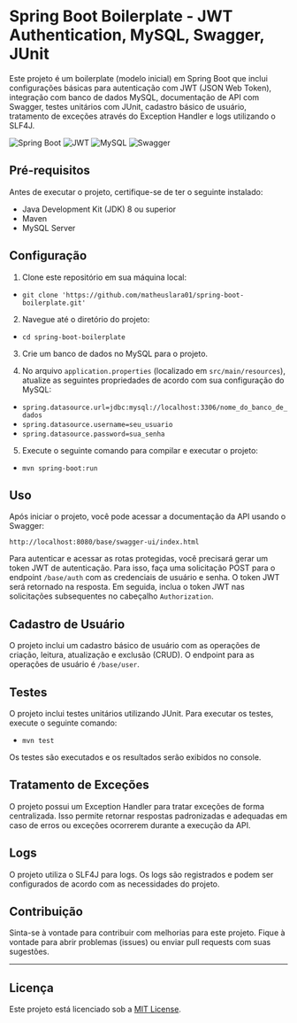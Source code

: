 # Spring Boot Boilerplate - JWT Authentication, MySQL, Swagger, JUnit

Este projeto é um boilerplate (modelo inicial) em Spring Boot que inclui configurações básicas para autenticação com JWT (JSON Web Token), integração com banco de dados MySQL, documentação de API com Swagger, testes unitários com JUnit, cadastro básico de usuário, tratamento de exceções através do Exception Handler e logs utilizando o SLF4J.

![Spring Boot](https://img.icons8.com/color/48/000000/spring-logo.png)
![JWT](https://img.icons8.com/color/48/java-web-token.png)
![MySQL](https://img.icons8.com/color/48/mysql-logo.png)
![Swagger](https://img.icons8.com/color/48/cloud-function.png) 

## Pré-requisitos

Antes de executar o projeto, certifique-se de ter o seguinte instalado:

- Java Development Kit (JDK) 8 ou superior
- Maven
- MySQL Server

## Configuração

1. Clone este repositório em sua máquina local:
- ``git clone 'https://github.com/matheuslara01/spring-boot-boilerplate.git'``

2. Navegue até o diretório do projeto:
- ``cd spring-boot-boilerplate``

3. Crie um banco de dados no MySQL para o projeto.

4. No arquivo `application.properties` (localizado em `src/main/resources`), atualize as seguintes propriedades de acordo com sua configuração do MySQL:
- ``spring.datasource.url=jdbc:mysql://localhost:3306/nome_do_banco_de_dados``
- ``spring.datasource.username=seu_usuario``
- ``spring.datasource.password=sua_senha``

5. Execute o seguinte comando para compilar e executar o projeto:
- ``mvn spring-boot:run``

## Uso

Após iniciar o projeto, você pode acessar a documentação da API usando o Swagger:

``http://localhost:8080/base/swagger-ui/index.html``

Para autenticar e acessar as rotas protegidas, você precisará gerar um token JWT de autenticação. Para isso, faça uma solicitação POST para o endpoint `/base/auth` com as credenciais de usuário e senha. O token JWT será retornado na resposta. Em seguida, inclua o token JWT nas solicitações subsequentes no cabeçalho `Authorization`.

## Cadastro de Usuário

O projeto inclui um cadastro básico de usuário com as operações de criação, leitura, atualização e exclusão (CRUD). O endpoint para as operações de usuário é `/base/user`.

## Testes

O projeto inclui testes unitários utilizando JUnit. Para executar os testes, execute o seguinte comando:

- ``mvn test``

Os testes são executados e os resultados serão exibidos no console.

## Tratamento de Exceções

O projeto possui um Exception Handler para tratar exceções de forma centralizada. Isso permite retornar respostas padronizadas e adequadas em caso de erros ou exceções ocorrerem durante a execução da API.

## Logs

O projeto utiliza o SLF4J para logs. Os logs são registrados e podem ser configurados de acordo com as necessidades do projeto.

## Contribuição

Sinta-se à vontade para contribuir com melhorias para este projeto. Fique à vontade para abrir problemas (issues) ou enviar pull requests com suas sugestões.

---

## Licença

Este projeto está licenciado sob a [MIT License](https://opensource.org/licenses/MIT).
